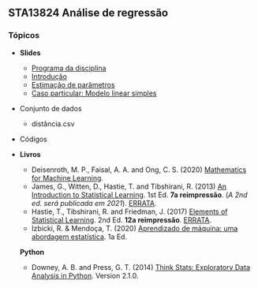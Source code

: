 ## STA13824 Análise de regressão


### Tópicos

* **Slides**

  - [Programa da disciplina](https://bit.ly/3vhS3sB)
  - [Introdução](https://bit.ly/3zyTUNc)
  - [Estimação de parâmetros](https://bit.ly/3iWPb1K)
  - [Caso particular: Modelo linear simples](#)


* Conjunto de dados
  - distância.csv
  
* Códigos

* **Livros**
  - Deisenroth, M. P., Faisal,   A. A. and Ong, C. S. (2020) [Mathematics for Machine Learning](https://bit.ly/3gUa1vZ).
  - James, G., Witten, D., Hastie, T. and Tibshirani, R. (2013) [An Introduction to Statistical Learning](https://bit.ly/3qjFmwz). 1st Ed. **7a reimpressão**. (*A 2nd ed. será publicada em 2021*). [ERRATA](https://www.statlearning.com/errata-first-edition).
  - Hastie, T., Tibshirani, R. and Friedman, J. (2017) [Elements of Statistical Learning](https://stanford.io/3gPor0n).  2nd Ed. **12a reimpressão**.  [ERRATA](https://stanford.io/3wIpcPD).
  - Izbicki, R. & Mendoça, T. (2020) [Aprendizado de máquina: uma abordagem estatística](https://bit.ly/3zHVcFJ). 1a Ed.
  

  **Python**
  - Downey, A. B. and Press, G. T. (2014) [Think Stats: Exploratory Data Analysis in Python](https://bit.ly/3qhbeSH). Version 2.1.0.
